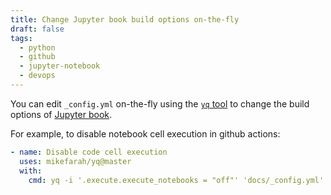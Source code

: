 ```yaml
---
title: Change Jupyter book build options on-the-fly
draft: false
tags:
  - python
  - github
  - jupyter-notebook
  - devops
---
```


You can edit `_config.yml` on-the-fly using the [`yq` tool](https://github.com/mikefarah/yq) to change the build options of  [Jupyter book](https://jupyterbook.org/en/stable/).

For example, to disable notebook cell execution in github actions:

```yaml
- name: Disable code cell execution
  uses: mikefarah/yq@master
  with:
    cmd: yq -i '.execute.execute_notebooks = "off"' 'docs/_config.yml'
```